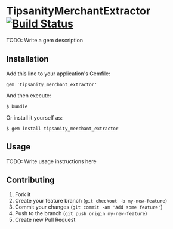 # TipsanityMerchantExtractor [![Build Status](https://www.travis-ci.org/umeshblader3/TipsanityMerchantExtractor)](https://www.travis-ci.org/umeshblader3/TipsanityMerchantExtractor)

TODO: Write a gem description

## Installation

Add this line to your application's Gemfile:

    gem 'tipsanity_merchant_extractor'

And then execute:

    $ bundle

Or install it yourself as:

    $ gem install tipsanity_merchant_extractor

## Usage

TODO: Write usage instructions here

## Contributing

1. Fork it
2. Create your feature branch (`git checkout -b my-new-feature`)
3. Commit your changes (`git commit -am 'Add some feature'`)
4. Push to the branch (`git push origin my-new-feature`)
5. Create new Pull Request